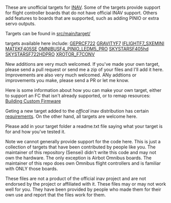These are unofficial targets for [INAV](https://github.com/iNavFlight/inav).
Some of the targets provide support for flight controller boards that do not have official INAV support.
Others add features to boards that are supported, such as adding PINIO or extra servo outputs.

Targets can be found in [src/main/target/](src/main/target/)

targets available here include:
[GEPRCF722](src/main/target/GEPRCF722)
[GRAVITYF7](src/main/target/GRAVITYF7)
[IFLIGHTF7_SXEMINI](src/main/target/IFLIGHTF7_SXEMINI)
[MATEKF405SE](src/main/target/MATEKF405SE)
[OMNIBUSF4_PINIO_LEDM5_PRO](src/main/target/OMNIBUSF4_PINIO_LEDM5_PRO)
[SKYSTARSF405hd](src/main/target/SKYSTARSF405hd)
[SKYSTARSF722HDPRO](src/main/target/SKYSTARSF722HDPRO)
[XROTOR_F7CONV](src/main/target/XROTOR_F7CONV)



New additions are very much welcomed. If you've made your own target, please
send a pull request or send me a zip of your files and I'll add it here.
Improvements are also very much welcomed. ANy addtions or improvements you
make, please send a PR or let me know.

Here is some information about how you can make your own target, either to support
an FC that isn't already supported, or to remap resources:
[Building Custom Firmware](https://github.com/iNavFlight/inav/wiki/Building-custom-firmware)

Geting a new target added to the *offical* inav distribution has certain
[requirements](https://github.com/iNavFlight/inav/blob/master/docs/policies/NEW_HARDWARE_POLICY.md).
On the other hand, all targets are welcome here.

Please add in your target folder a readme.txt file saying what your target is for and how you've tested it.

Note we cannot generally provide support for the code here. This is just a 
collection of targets that have been contributed by people like you. The maintainer
of this repository (Sensei) didn't write this code and may not own the hardware.
The only exception is Airbot Omnibus boards. The maintainer of this repo
does own Omnibus flight controllers and is familiar with ONLY those boards.

These files are not a product of the official inav project and are not endorsed 
by the project or affiliated with it. These files may or may not work well for you.
They have been provided by people who made them for their own use and report that the files work for them.


